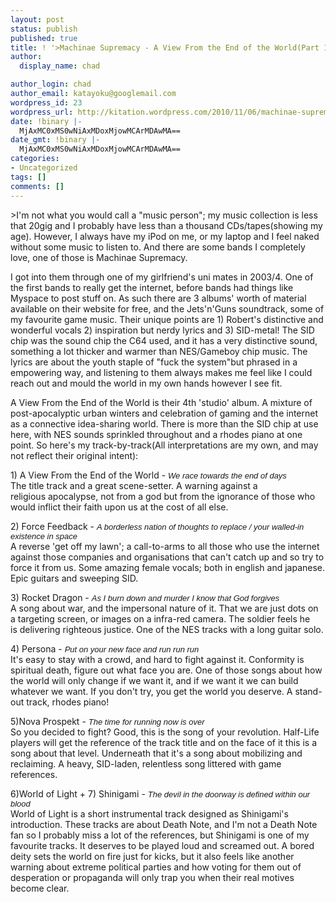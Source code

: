 ```yaml
---
layout: post
status: publish
published: true
title: ! '>Machinae Supremacy - A View From the End of the World(Part 1)'
author:
  display_name: chad

author_login: chad
author_email: katayoku@googlemail.com
wordpress_id: 23
wordpress_url: http://kitation.wordpress.com/2010/11/06/machinae-supremacy-a-view-from-the-end-of-the-worldpart-1
date: !binary |-
  MjAxMC0xMS0wNiAxMDoxMjowMCArMDAwMA==
date_gmt: !binary |-
  MjAxMC0xMS0wNiAxMDoxMjowMCArMDAwMA==
categories:
- Uncategorized
tags: []
comments: []
---
```

<p>&gt;I'm not what you would call a "music person"; my music collection is less that 20gig and I probably have less than a thousand CDs/tapes(showing my age). However, I always have my iPod on me, or my laptop and I feel naked without some music to listen to. And there are some bands I completely love, one of those is Machinae Supremacy.</p>
<p>I got into them through one of my girlfriend's uni mates in 2003/4. One of the first bands to really get the internet, before bands had things like Myspace to post stuff on. As such there are 3 albums' worth of material available on their website for free, and the Jets'n'Guns soundtrack, some of my favourite game music. Their unique points are 1) Robert's distinctive and wonderful vocals 2) inspiration but nerdy lyrics and 3) SID-metal! The SID chip was the sound chip the C64 used, and it has a very distinctive sound, something a lot thicker and warmer than NES/Gameboy chip music. The lyrics are about the youth staple of "fuck the system"but phrased in a empowering way, and listening to them always makes me feel like I could reach out and mould the world in my own hands however I see fit.</p>
<p>A View From the End of the World is their 4th 'studio' album. A mixture of post-apocalyptic&nbsp;urban winters and celebration of gaming and the internet as a connective idea-sharing world. There is more than the SID chip at use here, with NES sounds sprinkled throughout and a rhodes piano at one point. So here's my track-by-track(All&nbsp;interpretations&nbsp;are my own, and may not reflect their original intent):</p>
<p>1) A View From the End of the World -&nbsp;<span class="Apple-style-span" style="font-family:'Lucida Grande', Helvetica, Georgia, sans-serif;font-size:13px;"><i>We race towards the end of days</i></span><br />The title track and a great scene-setter. A warning against a religious&nbsp;apocalypse, not from a god but from the ignorance of those who would inflict their faith upon us at the cost of all else.</p>
<p>2) Force Feedback -&nbsp;<span class="Apple-style-span" style="font-family:'Lucida Grande', Helvetica, Georgia, sans-serif;font-size:13px;"><i>A borderless nation of thoughts to replace /&nbsp;</i></span><span class="Apple-style-span" style="font-family:'Lucida Grande', Helvetica, Georgia, sans-serif;font-size:13px;"><i>your walled-in existence in space</i></span><br />A reverse 'get off my lawn'; a call-to-arms to all those who use the internet against those companies and organisations that can't catch up and so try to force it from us. Some amazing female vocals; both in english and japanese. Epic guitars and sweeping SID.</p>
<p>3) Rocket Dragon -<i>&nbsp;<span class="Apple-style-span" style="font-family:'Lucida Grande', Helvetica, Georgia, sans-serif;font-size:13px;">As I burn down and murder I know that God forgives</span></i><br />A song about war, and the impersonal nature of it. That we are just dots on a targeting screen, or images on a infra-red camera. The soldier feels he is&nbsp;delivering&nbsp;righteous justice. One of the NES tracks with a long guitar solo.</p>
<p>4) Persona -&nbsp;<span class="Apple-style-span" style="font-family:'Lucida Grande', Helvetica, Georgia, sans-serif;font-size:13px;"><i>Put on your new face and run run run</i></span><br />It's easy to stay with a crowd, and hard to fight against it. Conformity is spiritual death, figure out what face you are. One of those songs about how the world will only change if we want it, and if we want it we can build whatever we want. If you don't try, you get the world you deserve. A stand-out track, rhodes piano!</p>
<p>5)Nova Prospekt -&nbsp;<span class="Apple-style-span" style="font-family:'Lucida Grande', Helvetica, Georgia, sans-serif;font-size:13px;"><i>The time for running now is over</i></span><br />So you decided to fight? Good, this is the song of your revolution. Half-Life players will get the reference of the track title and on the face of it this is a song about that level. Underneath that it's a song about&nbsp;mobilizing&nbsp;and reclaiming.&nbsp;A heavy, SID-laden, relentless song littered with game references.</p>
<p>6)World of Light + 7) Shinigami -&nbsp;<span class="Apple-style-span" style="font-family:'Lucida Grande', Helvetica, Georgia, sans-serif;font-size:13px;"><i>The devil in the doorway is defined within our blood</i></span><br />World of Light is a short instrumental track designed as Shinigami's introduction. These tracks are about Death Note, and I'm not a Death Note fan so I probably miss a lot of the references, but Shinigami is one of my favourite tracks. It deserves to be played loud and screamed out. A bored deity sets the world on fire just for kicks, but it also feels like another warning about extreme political parties and how voting for them out of desperation or propaganda will only trap you when their real motives become clear.<br /><span class="Apple-style-span" style="font-family:'Lucida Grande', Helvetica, Georgia, sans-serif;font-size:13px;"><i><br /></i></span></p>
